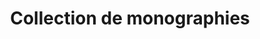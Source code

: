 ---
title: Collection de monographies
longTitle: 'Collection de monographies'
tags:
- gccommon
french:
- "[[Monographic series]]"
---
